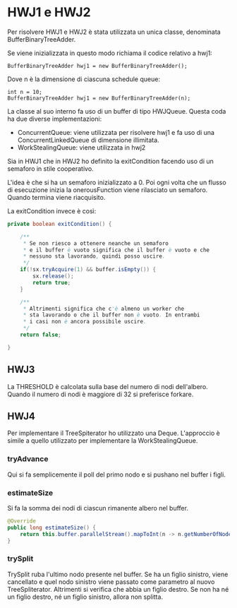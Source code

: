# HWJ1 e HWJ2

Per risolvere HWJ1 e HWJ2 è stata utilizzata un unica classe, denominata BufferBinaryTreeAdder.

Se viene inizializzata in questo modo richiama il codice relativo a hwj1:
```
BufferBinaryTreeAdder hwj1 = new BufferBinaryTreeAdder();
```

Dove n è la dimensione di ciascuna schedule queue:
```
int n = 10;
BufferBinaryTreeAdder hwj1 = new BufferBinaryTreeAdder(n);
```

La classe al suo interno fa uso di un buffer di tipo HWJQueue. Questa coda ha due diverse implementazioni:

- ConcurrentQueue: viene utilizzata per risolvere hwj1 e fa uso di una ConcurrentLinkedQueue di dimensione illimitata.
- WorkStealingQueue: viene utilizzata in hwj2

Sia in HWJ1 che in HWJ2 ho definito la exitCondition facendo uso di un semaforo in stile cooperativo.

L'idea è che si ha un semaforo inizializzato a 0. Poi ogni volta che un flusso di esecuzione inizia la onerousFunction
viene rilasciato un semaforo. Quando termina viene riacquisito.

La exitCondition invece è così:

```java
private boolean exitCondition() {

    /**
     * Se non riesco a ottenere neanche un semaforo
     * e il buffer è vuoto significa che il buffer è vuoto e che
     * nessuno sta lavorando, quindi posso uscire.
     */
    if(!sx.tryAcquire(1) && buffer.isEmpty()) {
        sx.release();
        return true;
    }

    /**
     * Altrimenti significa che c'è almeno un worker che
     * sta lavorando o che il buffer non è vuoto. In entrambi
     * i casi non è ancora possibile uscire.
     */
    return false;

}
```

## HWJ3
La THRESHOLD è calcolata sulla base del numero di nodi dell'albero. Quando il numero di nodi è maggiore di 32 si
preferisce forkare.

## HWJ4
Per implementare il TreeSpiterator ho utilizzato una Deque. L'approccio è simile a quello utilizzato per implementare
la WorkStealingQueue.

### tryAdvance
Qui si fa semplicemente il poll del primo nodo e si pushano nel buffer i figli.

### estimateSize
Si fa la somma dei nodi di ciascun rimanente albero nel buffer.
```java
@Override
public long estimateSize() {
    return this.buffer.parallelStream().mapToInt(n -> n.getNumberOfNodes()).sum();
}
```

### trySplit
TrySplit ruba l'ultimo nodo presente nel buffer. Se ha un figlio sinistro, viene cancellato e quel nodo sinistro
viene passato come parametro al nuovo TreeSpliterator. Altrimenti si verifica che abbia un figlio destro. Se non ha
né un figlio destro, né un figlio sinistro, allora non splitta.